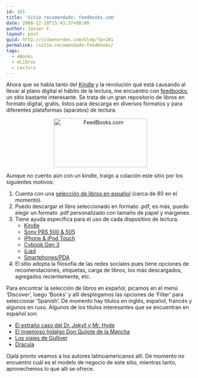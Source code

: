 ```yaml
---
id: 101
title: 'Sitio recomendado: feedbooks.com'
date: 2008-12-10T15:43:37+00:00
author: Javier F.
layout: post
guid: http://vidaenorden.com/blog/?p=101
permalink: /sitio-recomendado-feedbooks/
tags:
  - eBooks
  - eLibros
  - Lectura
---
```

Ahora que se habla tanto del <a title="Kindle en Amazon" href="http://www.amazon.com/kindle" target="_blank">Kindle</a> y la revolución que está causando al llevar al plano digital el hábito de la lectura, me encuentro con <a title="feedbooks.com" href="http://www.feedbooks.com" target="_blank">feedbooks</a>, un sitio bastante interesante. Se trata de un gran repositorio de libros en formato digital, gratis, listos para descarga en diversos formatos y para diferentes plataformas (aparatos) de lectura.

<p style="text-align: center; ">
  <a href="http://www.feedbooks.com"><img class="size-full wp-image-102 aligncenter" title="feedbooks" src="http://localhost/blog/wp-content/uploads/2008/07/feedbooks.jpg" alt="FeedBooks.com" width="250" height="130" /></a>
</p>

Aunque no cuento aún con un kindle, traigo a colación este sitio por los siguientes motivos:

  1. Cuenta con una <a title="Libros en español en feedbooks.com" href="http://www.feedbooks.com/books?lang=es" target="_blank">selección de libros en español</a> (cerca de 80 en el momento).
  2. Puedo descargar el libro seleccionado en formato .pdf, es más, puedo elegir un formato .pdf personalizado con tamaño de papel y márgenes.
  3. Tiene ayuda específica para el uso de cada dispositivo de lectura. 
      * <a title="Ayuda para el Kindle" href="http://www.feedbooks.com/help/kindle" target="_blank">Kindle</a>
      * <a title="Ayuda para el Sony PRS" href="http://www.feedbooks.com/help/sony" target="_blank">Sony PRS 500 & 505</a>
      * <a title="Ayuda para el iPhone y iPod Touch" href="http://www.feedbooks.com/help/iphone" target="_blank">iPhone & iPod Touch</a>
      * <a title="Ayuda para el Cibook Gen 3" href="http://www.feedbooks.com/help/cybook" target="_blank">Cybook Gen 3</a>
      * <a title="Ayuda para el iLiad" href="http://www.feedbooks.com/help/iliad" target="_blank">iLiad</a>
      * <a title="Ayuda para Smartphones o PDA's" href="http://www.feedbooks.com/help/pda" target="_blank">Smartphones/PDA</a>
  4. El sitio adopta la filosofía de las redes sociales pues tiene opciones de recomendaciones, etiquetas, carga de libros, los más descargados, agregados recientemente, etc.

Para encontrar la selección de libros en español, picamos en el menú &#8216;Discover&#8217;, luego &#8216;Books&#8217; y allí desplegamos las opciones de &#8216;Filter&#8217; para seleccionar &#8216;Spanish&#8217;. De momento hay titulos en inglés, español, francés y algunos en ruso. Algunos de los títulos interesantes que se encuentran en español son:

  * <a href="http://www.feedbooks.com/book/3264" target="_blank">El extraño caso del Dr. Jekyll y Mr. Hyde</a>
  * <a href="http://www.feedbooks.com/book/3236" target="_blank">El ingenioso hidalgo Don Quijote de la Mancha</a>
  * <a href="http://www.feedbooks.com/book/3051" target="_blank">Los viajes de Gulliver</a>
  * <a href="http://www.feedbooks.com/book/3273" target="_blank">Drácula</a>

Ojalá pronto veamos a los autores latinoamericanos allí. De momento no encuentro cuál es el modelo de negocio de este sitio, mientras tanto, aprovechemos lo que allí se ofrece.